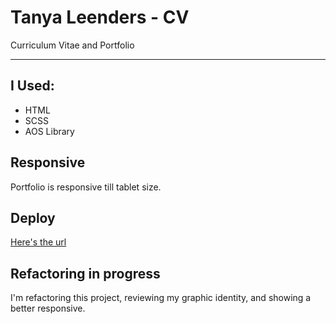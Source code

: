 # Tanya Leenders - CV


Curriculum Vitae and Portfolio


--- 


## I Used:

+ HTML
+ SCSS
+ AOS Library

## Responsive
Portfolio is responsive till tablet size.

## Deploy
[Here's the url](https://tanya-amber-l.github.io/Tanya-Leenders/)

## Refactoring in progress
I'm refactoring this project, reviewing my graphic identity, and showing a better responsive.

